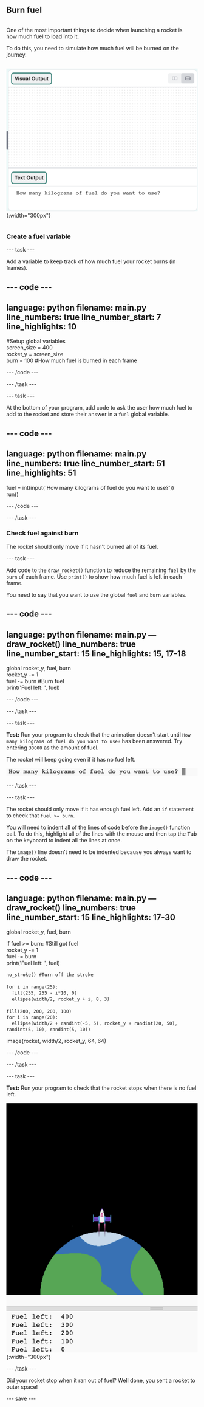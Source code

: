 ## Burn fuel

<div style="display: flex; flex-wrap: wrap">
<div style="flex-basis: 200px; flex-grow: 1; margin-right: 15px;">

One of the most important things to decide when launching a rocket is how much fuel to load into it. 

To do this, you need to simulate how much fuel will be burned on the journey.
</div>

![The program with a question in the output area asking how much fuel is required.](images/burn_question_full.png){:width="300px"}

</div>

### Create a fuel variable

--- task ---

Add a variable to keep track of how much fuel your rocket burns (in frames).

--- code ---
---
language: python
filename: main.py
line_numbers: true
line_number_start: 7 
line_highlights: 10
---

#Setup global variables    
screen_size = 400   
rocket_y = screen_size  
burn = 100 #How much fuel is burned in each frame

--- /code ---

--- /task ---


--- task ---

At the bottom of your program, add code to ask the user how much fuel to add to the rocket and store their answer in a `fuel` global variable. 

--- code ---
---
language: python
filename: main.py 
line_numbers: true
line_number_start: 51
line_highlights: 51
---

fuel = int(input('How many kilograms of fuel do you want to use?'))   
run()
  
--- /code ---

--- /task ---

### Check fuel against burn

The rocket should only move if it hasn't burned all of its fuel.

--- task ---

Add code to the `draw_rocket()` function to reduce the remaining `fuel` by the `burn` of each frame. Use `print()` to show how much fuel is left in each frame.

You need to say that you want to use the global `fuel` and `burn` variables.

--- code ---
---
language: python
filename: main.py — draw_rocket()
line_numbers: true
line_number_start: 15 
line_highlights: 15, 17-18
---

  global rocket_y, fuel, burn   
  rocket_y -= 1   
  fuel -= burn #Burn fuel   
  print('Fuel left: ', fuel)   

--- /code ---

--- /task ---

--- task ---

**Test:** Run your program to check that the animation doesn't start until `How many kilograms of fuel do you want to use?` has been answered. Try entering `30000` as the amount of fuel.

The rocket will keep going even if it has no fuel left. 

![The program with a question in the output area asking how much fuel is required.](images/burn_question.png)

--- /task ---

--- task ---

The rocket should only move if it has enough fuel left. Add an `if` statement to check that `fuel >= burn`.

You will need to indent all of the lines of code before the `image()` function call. To do this, highlight all of the lines with the mouse and then tap the <kbd>Tab</kbd> on the keyboard to indent all the lines at once.

The `image()` line doesn't need to be indented because you always want to draw the rocket.

--- code ---
---
language: python
filename: main.py — draw_rocket()
line_numbers: true
line_number_start: 15
line_highlights: 17-30
---

  global rocket_y, fuel, burn  

  if fuel >= burn: #Still got fuel   
    rocket_y -= 1   
    fuel -= burn   
    print('Fuel left: ', fuel)   
    
    no_stroke() #Turn off the stroke   
    
    for i in range(25):   
      fill(255, 255 - i*10, 0)   
      ellipse(width/2, rocket_y + i, 8, 3)    
    
    fill(200, 200, 200, 100)   
    for i in range(20):   
      ellipse(width/2 + randint(-5, 5), rocket_y + randint(20, 50), randint(5, 10), randint(5, 10))   

  image(rocket, width/2, rocket_y, 64, 64)

--- /code ---

--- /task ---

--- task ---

**Test:** Run your program to check that the rocket stops when there is no fuel left. 

![Image of a rocket in the middle of the screen with the statement 'Fuel left: 0'.](images/burn_empty.png){:width="300px"}

--- /task ---

Did your rocket stop when it ran out of fuel? Well done, you sent a rocket to outer space!

--- save ---

